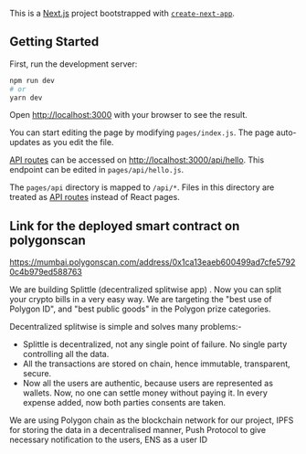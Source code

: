This is a [Next.js](https://nextjs.org/) project bootstrapped with [`create-next-app`](https://github.com/vercel/next.js/tree/canary/packages/create-next-app).

## Getting Started

First, run the development server:

```bash
npm run dev
# or
yarn dev
```

Open [http://localhost:3000](http://localhost:3000) with your browser to see the result.

You can start editing the page by modifying `pages/index.js`. The page auto-updates as you edit the file.

[API routes](https://nextjs.org/docs/api-routes/introduction) can be accessed on [http://localhost:3000/api/hello](http://localhost:3000/api/hello). This endpoint can be edited in `pages/api/hello.js`.

The `pages/api` directory is mapped to `/api/*`. Files in this directory are treated as [API routes](https://nextjs.org/docs/api-routes/introduction) instead of React pages.


## Link for the deployed smart contract on polygonscan
https://mumbai.polygonscan.com/address/0x1ca13eaeb600499ad7cfe57920c4b979ed588763 

We are building Splittle (decentralized splitwise app) . Now you can split your crypto bills in a very easy way. We are targeting the "best use of Polygon ID", and "best public goods" in the Polygon prize categories. 

Decentralized splitwise is simple and solves many problems:- 
- Splittle is decentralized, not any single point of failure. No single party controlling all the data.
- All the transactions are stored on chain, hence immutable, transparent, secure.
- Now all the users are authentic, because users are represented as wallets. Now, no one can settle money without paying it. In every expense added, now both parties consents are taken.

We are using Polygon chain as the blockchain network for our project, IPFS for storing the data in a decentralised manner, Push Protocol to give necessary notification to the users, ENS as a user ID



